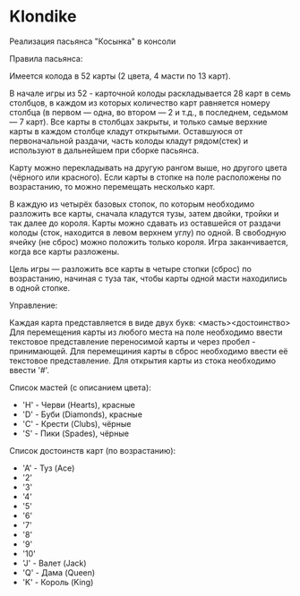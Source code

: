 # Klondike

Реализация пасьянса "Косынка" в консоли


Правила пасьянса:

Имеется колода в 52 карты (2 цвета, 4 масти по 13 карт).

В начале игры из 52 - карточной колоды раскладывается 28 карт в семь столбцов, в каждом из которых количество карт равняется номеру столбца (в первом — одна, во втором — 2 и т.д., в последнем, седьмом — 7 карт). Все карты в столбцах закрыты, и только самые верхние карты в каждом столбце кладут открытыми. Оставшуюся от первоначальной раздачи, часть колоды кладут рядом(стек) и используют в дальнейшем при сборке пасьянса.

Карту можно перекладывать на другую рангом выше, но другого цвета (чёрного или красного). Если карты в стопке на поле расположены по возрастанию, то можно перемещать несколько карт.

В каждую из четырёх базовых стопок, по которым необходимо разложить все карты, сначала кладутся тузы, затем двойки, тройки и так далее до короля. Карты можно сдавать из оставшейся от раздачи колоды (сток, находится в левом верхнем углу) по одной. В свободную ячейку (не сброс) можно положить только короля. Игра заканчивается, когда все карты разложены.

Цель игры — разложить все карты в четыре стопки (сброс) по возрастанию, начиная с туза так, чтобы карты одной масти находились в одной стопке.


Управление:

Каждая карта представляется в виде двух букв: <масть><достоинство>
Для перемещения карты из любого места на поле необходимо ввести текстовое представление переносимой карты и через пробел - принимающей.
Для перемещиния карты в сброс необходимо ввести её текстовое представление.
Для открытия карты из стока необходимо ввести '#'.

Список мастей (с описанием цвета):
* 'H' - Черви (Hearts), красные
* 'D' - Буби (Diamonds), красные
* 'C' - Крести (Clubs), чёрные
* 'S' - Пики (Spades), чёрные

Список достоинств карт (по возрастанию):
* 'A' - Туз (Ace)
* '2'
* '3'
* '4'
* '5'
* '6'
* '7'
* '8'
* '9'
* '10'
* 'J' - Валет (Jack)
* 'Q' - Дама (Queen)
* 'K' - Король (King)
